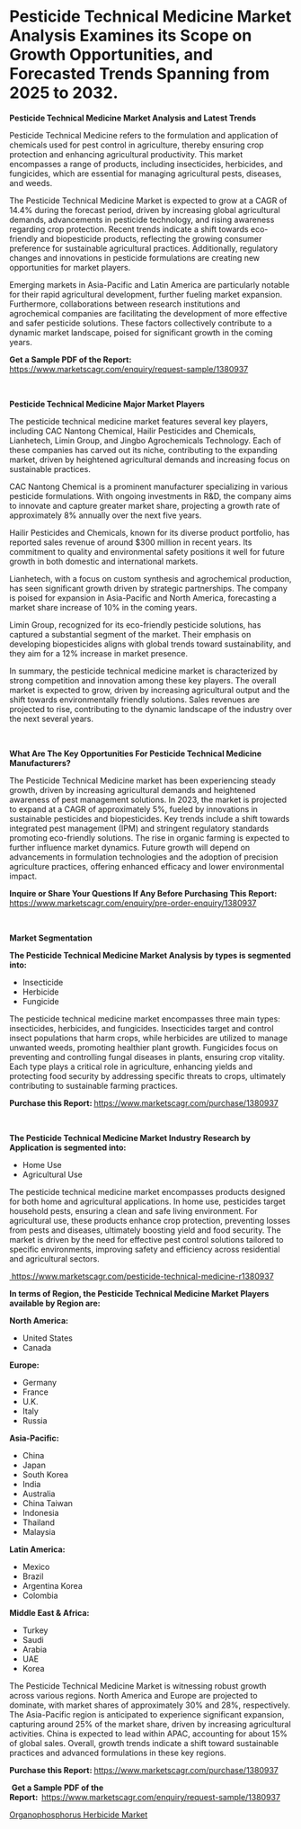 <p><h1>Pesticide Technical Medicine Market Analysis Examines its Scope on Growth Opportunities, and Forecasted Trends Spanning from 2025 to 2032.</h1></p><p><strong>Pesticide Technical Medicine Market Analysis and Latest Trends</strong></p>
<p><p>Pesticide Technical Medicine refers to the formulation and application of chemicals used for pest control in agriculture, thereby ensuring crop protection and enhancing agricultural productivity. This market encompasses a range of products, including insecticides, herbicides, and fungicides, which are essential for managing agricultural pests, diseases, and weeds.</p><p>The Pesticide Technical Medicine Market is expected to grow at a CAGR of 14.4% during the forecast period, driven by increasing global agricultural demands, advancements in pesticide technology, and rising awareness regarding crop protection. Recent trends indicate a shift towards eco-friendly and biopesticide products, reflecting the growing consumer preference for sustainable agricultural practices. Additionally, regulatory changes and innovations in pesticide formulations are creating new opportunities for market players. </p><p>Emerging markets in Asia-Pacific and Latin America are particularly notable for their rapid agricultural development, further fueling market expansion. Furthermore, collaborations between research institutions and agrochemical companies are facilitating the development of more effective and safer pesticide solutions. These factors collectively contribute to a dynamic market landscape, poised for significant growth in the coming years.</p></p>
<p><strong>Get a Sample PDF of the Report:&nbsp;</strong> <a href="https://www.marketscagr.com/enquiry/request-sample/1380937?utm_campaign=1868&utm_medium=2&utm_source=Github&utm_content=ia&utm_term=01022025&utm_id=pesticide-technical-medicine">https://www.marketscagr.com/enquiry/request-sample/1380937</a></p>
<p>&nbsp;</p>
<p><strong>Pesticide Technical Medicine Major Market Players</strong></p>
<p><p>The pesticide technical medicine market features several key players, including CAC Nantong Chemical, Hailir Pesticides and Chemicals, Lianhetech, Limin Group, and Jingbo Agrochemicals Technology. Each of these companies has carved out its niche, contributing to the expanding market, driven by heightened agricultural demands and increasing focus on sustainable practices.</p><p>CAC Nantong Chemical is a prominent manufacturer specializing in various pesticide formulations. With ongoing investments in R&D, the company aims to innovate and capture greater market share, projecting a growth rate of approximately 8% annually over the next five years.</p><p>Hailir Pesticides and Chemicals, known for its diverse product portfolio, has reported sales revenue of around $300 million in recent years. Its commitment to quality and environmental safety positions it well for future growth in both domestic and international markets.</p><p>Lianhetech, with a focus on custom synthesis and agrochemical production, has seen significant growth driven by strategic partnerships. The company is poised for expansion in Asia-Pacific and North America, forecasting a market share increase of 10% in the coming years.</p><p>Limin Group, recognized for its eco-friendly pesticide solutions, has captured a substantial segment of the market. Their emphasis on developing biopesticides aligns with global trends toward sustainability, and they aim for a 12% increase in market presence.</p><p>In summary, the pesticide technical medicine market is characterized by strong competition and innovation among these key players. The overall market is expected to grow, driven by increasing agricultural output and the shift towards environmentally friendly solutions. Sales revenues are projected to rise, contributing to the dynamic landscape of the industry over the next several years.</p></p>
<p>&nbsp;</p>
<p><strong>What Are The Key Opportunities For Pesticide Technical Medicine Manufacturers?</strong></p>
<p><p>The Pesticide Technical Medicine market has been experiencing steady growth, driven by increasing agricultural demands and heightened awareness of pest management solutions. In 2023, the market is projected to expand at a CAGR of approximately 5%, fueled by innovations in sustainable pesticides and biopesticides. Key trends include a shift towards integrated pest management (IPM) and stringent regulatory standards promoting eco-friendly solutions. The rise in organic farming is expected to further influence market dynamics. Future growth will depend on advancements in formulation technologies and the adoption of precision agriculture practices, offering enhanced efficacy and lower environmental impact.</p></p>
<p><strong>Inquire or Share Your Questions If Any Before Purchasing This Report:</strong> <a href="https://www.marketscagr.com/enquiry/pre-order-enquiry/1380937?utm_campaign=1868&utm_medium=2&utm_source=Github&utm_content=ia&utm_term=01022025&utm_id=pesticide-technical-medicine">https://www.marketscagr.com/enquiry/pre-order-enquiry/1380937</a></p>
<p>&nbsp;</p>
<p><strong>Market Segmentation</strong></p>
<p><strong>The Pesticide Technical Medicine Market Analysis by types is segmented into:</strong></p>
<p><ul><li>Insecticide</li><li>Herbicide</li><li>Fungicide</li></ul></p>
<p><p>The pesticide technical medicine market encompasses three main types: insecticides, herbicides, and fungicides. Insecticides target and control insect populations that harm crops, while herbicides are utilized to manage unwanted weeds, promoting healthier plant growth. Fungicides focus on preventing and controlling fungal diseases in plants, ensuring crop vitality. Each type plays a critical role in agriculture, enhancing yields and protecting food security by addressing specific threats to crops, ultimately contributing to sustainable farming practices.</p></p>
<p><strong>Purchase this Report:&nbsp;</strong><a href="https://www.marketscagr.com/purchase/1380937?utm_campaign=1868&utm_medium=2&utm_source=Github&utm_content=ia&utm_term=01022025&utm_id=pesticide-technical-medicine">https://www.marketscagr.com/purchase/1380937</a></p>
<p>&nbsp;</p>
<p><strong>The Pesticide Technical Medicine Market Industry Research by Application is segmented into:</strong></p>
<p><ul><li>Home Use</li><li>Agricultural Use</li></ul></p>
<p><p>The pesticide technical medicine market encompasses products designed for both home and agricultural applications. In home use, pesticides target household pests, ensuring a clean and safe living environment. For agricultural use, these products enhance crop protection, preventing losses from pests and diseases, ultimately boosting yield and food security. The market is driven by the need for effective pest control solutions tailored to specific environments, improving safety and efficiency across residential and agricultural sectors.</p></p>
<p><a href="https://www.marketscagr.com/pesticide-technical-medicine-r1380937?utm_campaign=1868&utm_medium=2&utm_source=Github&utm_content=ia&utm_term=01022025&utm_id=pesticide-technical-medicine">&nbsp;https://www.marketscagr.com/pesticide-technical-medicine-r1380937</a></p>
<p><strong>In terms of Region, the Pesticide Technical Medicine Market Players available by Region are:</strong></p>
<p>
    <p> <strong> North America: </strong>
        <ul>
            <li>United States</li>
            <li>Canada</li>
        </ul>
        </p> 
    <p> <strong> Europe: </strong>
        <ul>
            <li>Germany</li>
            <li>France</li>
            <li>U.K.</li>
            <li>Italy</li>
            <li>Russia</li>
        </ul>
        </p> 
    <p> <strong> Asia-Pacific: </strong>
        <ul>
            <li>China</li>
            <li>Japan</li>
            <li>South Korea</li>
            <li>India</li>
            <li>Australia</li>
            <li>China Taiwan</li>
            <li>Indonesia</li>
            <li>Thailand</li>
            <li>Malaysia</li>
        </ul>
        </p> 
    <p> <strong> Latin America: </strong>
        <ul>
            <li>Mexico</li>
            <li>Brazil</li>
            <li>Argentina Korea</li>
            <li>Colombia</li>
        </ul>
        </p> 
    <p> <strong> Middle East & Africa: </strong>
        <ul>
            <li>Turkey</li>
            <li>Saudi</li>
            <li>Arabia</li>
            <li>UAE</li>
            <li>Korea</li>
        </ul>
    </p>
    </p>
<p><p>The Pesticide Technical Medicine Market is witnessing robust growth across various regions. North America and Europe are projected to dominate, with market shares of approximately 30% and 28%, respectively. The Asia-Pacific region is anticipated to experience significant expansion, capturing around 25% of the market share, driven by increasing agricultural activities. China is expected to lead within APAC, accounting for about 15% of global sales. Overall, growth trends indicate a shift toward sustainable practices and advanced formulations in these key regions.</p></p>
<p><strong>Purchase this Report: </strong><a href="https://www.marketscagr.com/purchase/1380937?utm_campaign=1868&utm_medium=2&utm_source=Github&utm_content=ia&utm_term=01022025&utm_id=pesticide-technical-medicine">https://www.marketscagr.com/purchase/1380937</a></p>
<p>&nbsp;<strong>Get a Sample PDF of the Report:&nbsp;&nbsp;</strong><a href="https://www.marketscagr.com/enquiry/request-sample/1380937?utm_campaign=1868&utm_medium=2&utm_source=Github&utm_content=ia&utm_term=01022025&utm_id=pesticide-technical-medicine">https://www.marketscagr.com/enquiry/request-sample/1380937</a></p>
<p><strong></strong></p>
<p><p><a href="https://github.com/RickHolmes3/Market-Research-Report-List-7/blob/main/organophosphorus-herbicide-market.md?utm_campaign=1868&utm_medium=2&utm_source=Github&utm_content=ia&utm_term=01022025&utm_id=pesticide-technical-medicine">Organophosphorus Herbicide Market</a></p></p>
